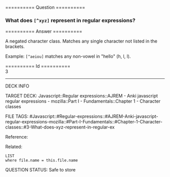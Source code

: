 ========== Question ==========  

### What does `[^xyz]` represent in regular expressions?  

========== Answer ==========  

A negated character class. Matches any single character not listed in the brackets.

Example: `[^aeiou]` matches any non-vowel in "hello" (h, l, l).

========== Id ==========  
3

---

DECK INFO

TARGET DECK: Javascript::Regular expressions::AJREM - Anki javascript regular expressions - mozilla::Part I - Fundamentals::Chapter 1 - Character classes

FILE TAGS: #Javascript::#Regular-expressions::#AJREM-Anki-javascript-regular-expressions-mozilla::#Part-I-Fundamentals::#Chapter-1-Character-classes::#3-What-does-xyz-represent-in-regular-ex

Reference:

Related:

```dataview
LIST
where file.name = this.file.name
```


QUESTION STATUS: Safe to store
